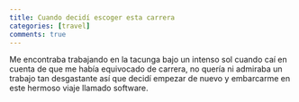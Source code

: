 ```yaml
---
title: Cuando decidí escoger esta carrera
categories: [travel]
comments: true
---
```


Me encontraba trabajando en la tacunga bajo un intenso sol cuando caí en cuenta de que me había equivocado de carrera, no quería ni admiraba un trabajo tan desgastante así que decidí empezar de nuevo y embarcarme en este hermoso viaje llamado software.

